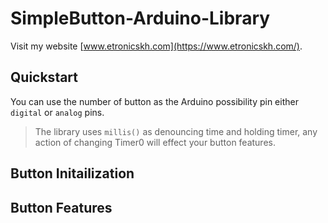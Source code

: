 # SimpleButton-Arduino-Library
Visit my website [www.etronicskh.com](https://www.etronicskh.com/).
## Quickstart
You can use the number of button as the Arduino possibility pin either `digital` or `analog` pins.
>The library uses `millis()` as denouncing time and holding timer, any action of changing Timer0 will effect your button features.
## Button Initailization
## Button Features
